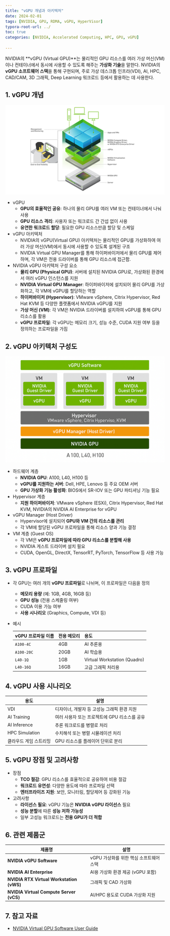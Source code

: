 ```yaml
---
title: "vGPU 개념과 아키텍처"
date: 2024-02-01
tags: [NVIDIA, GPU, RDMA, vGPU, HyperVisor]
typora-root-url: ../
toc: true
categories: [NVIDIA, Accelerated Computing, HPC, GPU, vGPU]

---
```


NVIDIA의 **vGPU (Virtual GPU)**는 물리적인 GPU 리소스를 여러 가상 머신(VM)이나 컨테이너에서 동시에 사용할 수 있도록 해주는 **가상화 기술**을 말한다. NVIDIA의 **vGPU 소프트웨어 스택**을 통해 구현되며, 주로 가상 데스크톱 인프라(VDI), AI, HPC, CAD/CAM, 3D 그래픽, Deep Learning 워크로드 등에서 활용하는 데 사용한다.


## 1. vGPU 개념

![그림 - vGPU 전체 다이어그램](/../images/2023-11/vGPU-02.png)

* vGPU
  * **GPU의 효율적인 공유**: 하나의 물리 GPU를 여러 VM 또는 컨테이너에서 나눠 사용
  * **GPU 리소스 격리**: 사용자 또는 워크로드 간 간섭 없이 사용
  * **유연한 워크로드 할당**: 필요한 GPU 리소스만큼 할당 및 스케일
* vGPU 아키텍처
  * NVIDIA의 vGPU(Virtual GPU) 아키텍처는 물리적인 GPU를 가상화하여 여러 가상 머신(VM)에서 동시에 사용할 수 있도록 설계된 구조
  * NVIDIA Virtual GPU Manager를 통해 하이퍼바이저에서 물리 GPU를 제어하며, 각 VM은 전용 드라이버를 통해 GPU 리소스에 접근함.
* NVIDIA vGPU 아키텍처 구성 요소
  * **물리 GPU (Physical GPU)**: 서버에 설치된 NVIDIA GPU로, 가상화된 환경에서 여러 vGPU 인스턴스를 지원
  * **NVIDIA Virtual GPU Manager**: 하이퍼바이저에 설치되어 물리 GPU를 가상화하고, 각 VM에 vGPU를 할당하는 역할
  * **하이퍼바이저 (Hypervisor)**: VMware vSphere, Citrix Hypervisor, Red Hat KVM 등 다양한 플랫폼에서 NVIDIA vGPU를 지원
  * **가상 머신 (VM)**: 각 VM은 NVIDIA 드라이버를 설치하여 vGPU를 통해 GPU 리소스를 활용
  * **vGPU 프로파일**: 각 vGPU는 메모리 크기, 성능 수준, CUDA 지원 여부 등을 정의하는 프로파일을 가짐

## 2. vGPU 아키텍처 구성도

![그림 2 - vGPU 아키텍처](/../images/2023-11/vGPU-01.png)

* 하드웨어 계층
  * **NVIDIA GPU**: A100, L40, H100 등
  * **vGPU를 지원하는 서버**: Dell, HPE, Lenovo 등 주요 OEM 서버
  * **GPU 가상화 기능 활성화**: BIOS에서 SR-IOV 또는 GPU 파티셔닝 기능 필요
* Hypervisor 계층
  * **지원 하이퍼바이저**: VMware vSphere (ESXi), Citrix Hypervisor, Red Hat KVM, NVIDIA의 NVIDIA AI Enterprise for vGPU 
* vGPU Manager (Host Driver)
  * Hypervisor에 설치되어 **GPU와 VM 간의 리소스를 관리**
  * 각 VM에 할당된 vGPU 프로파일을 통해 리소스 양과 기능 결정
* VM 계층 (Guest OS)
  * 각 VM은 **vGPU 프로파일에 따라 GPU 리소스를 분할해 사용**
  * NVIDIA 게스트 드라이버 설치 필요
  * CUDA, OpenGL, DirectX, TensorRT, PyTorch, TensorFlow 등 사용 가능

## 3. vGPU 프로파일

* 각 GPU는 여러 개의 **vGPU 프로파일**로 나뉘며, 이 프로파일은 다음을 정의

  * **메모리 용량** (예: 1GB, 4GB, 16GB 등)
  * **GPU 성능** (전용 스케줄링 여부)
  * CUDA 이용 가능 여부
  * **사용 시나리오** (Graphics, Compute, VDI 등)

* 예시

  | vGPU 프로파일 이름 | 전용 메모리 | 용도                         |
  | ------------------ | ----------- | ---------------------------- |
  | `A100-4C`          | 4GB         | AI 추론용                    |
  | `A100-20C`         | 20GB        | AI 학습용                    |
  | `L40-1Q`           | 1GB         | Virtual Workstation (Quadro) |
  | `L40-16Q`          | 16GB        | 고급 그래픽 처리용           |

## 4. vGPU 사용 시나리오

| 용도                   | 설명                                          |
| ---------------------- | --------------------------------------------- |
| VDI                    | 디자이너, 개발자 등 고성능 그래픽 환경 지원   |
| AI Training            | 여러 사용자 또는 프로젝트에 GPU 리소스를 공유 |
| AI Inference           | 추론 워크로드를 병렬로 처리                   |
| HPC Simulation         | 수치해석 또는 병렬 시뮬레이션 처리            |
| 클라우드 게임 스트리밍 | GPU 리소스를 플레이어 단위로 분리             |

## 5. vGPU 장점 및 고려사항

* 장점
  * **TCO 절감**: GPU 리소스를 효율적으로 공유하여 비용 절감
  * **워크로드 유연성**: 다양한 용도에 따라 프로파일 선택
  * **엔터프라이즈 지원**: 보안, 모니터링, 할당제어 등 강화된 기능
* 고려사항
  * **라이선스 필요**: vGPU 기능은 **NVIDIA vGPU 라이선스** 필요
  * **성능 분할**에 따른 **성능 저하 가능성**
  * 일부 고성능 워크로드는 **전용 GPU가 더 적합**

## 6. 관련 제품군

| 제품명                                   | 설명                                    |
| ---------------------------------------- | --------------------------------------- |
| **NVIDIA vGPU Software**                 | vGPU 가상화를 위한 핵심 소프트웨어 스택 |
| **NVIDIA AI Enterprise**                 | AI용 가상화 환경 제공 (vGPU 포함)       |
| **NVIDIA RTX Virtual Workstation (vWS)** | 그래픽 및 CAD 가상화                    |
| **NVIDIA Virtual Compute Server (vCS)**  | AI/HPC 용도로 CUDA 가상화 지원          |



## 7. 참고 자료

* [NVIDIA Virtual GPU Software User Guide](https://docs.nvidia.com/vgpu/13.0/grid-vgpu-user-guide/index.html)